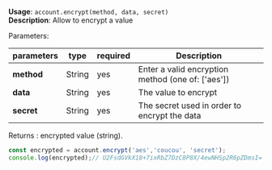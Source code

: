 **Usage**: `account.encrypt(method, data, secret)`    
**Description**: Allow to encrypt a value   

Parameters:   

| parameters        | type   | required       | Description                                      |  
|-------------------|--------|----------------| -------------------------------------------------|
| **method**        | String | yes            | Enter a valid encryption method (one of: ['aes'])|
| **data**          | String | yes            | The value to encrypt                             |
| **secret**        | String | yes            | The secret used in order to encrypt the data     |

Returns : encrypted value (string).   

```js
const encrypted = account.encrypt('aes','coucou', 'secret');
console.log(encrypted);// U2FsdGVkX18+7ixRbZ7DzC8P8X/4ewNHSp2R6pZDmsI=

